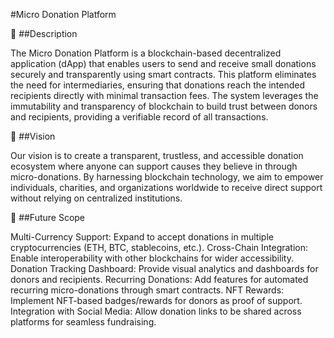 #Micro Donation Platform

📖 ##Description


The Micro Donation Platform is a blockchain-based decentralized application (dApp) that enables users to send and receive small donations securely and transparently using smart contracts. This platform eliminates the need for intermediaries, ensuring that donations reach the intended recipients directly with minimal transaction fees.
The system leverages the immutability and transparency of blockchain to build trust between donors and recipients, providing a verifiable record of all transactions.


🎯 ##Vision


Our vision is to create a transparent, trustless, and accessible donation ecosystem where anyone can support causes they believe in through micro-donations. By harnessing blockchain technology, we aim to empower individuals, charities, and organizations worldwide to receive direct support without relying on centralized institutions.


🚀 ##Future Scope


Multi-Currency Support: Expand to accept donations in multiple cryptocurrencies (ETH, BTC, stablecoins, etc.).
Cross-Chain Integration: Enable interoperability with other blockchains for wider accessibility.
Donation Tracking Dashboard: Provide visual analytics and dashboards for donors and recipients.
Recurring Donations: Add features for automated recurring micro-donations through smart contracts.
NFT Rewards: Implement NFT-based badges/rewards for donors as proof of support.
Integration with Social Media: Allow donation links to be shared across platforms for seamless fundraising.
